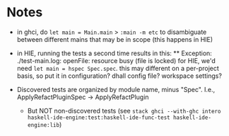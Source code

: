 # Notes

* in ghci, do `let main = Main.main` > `:main -m etc` to disambiguate between different mains that may be in scope (this happens in HIE)
* in HIE, running the tests a second time results in this: ** Exception: ./test-main.log: openFile: resource busy (file is locked)
    for HIE, we'd need `let main = hspec Spec.spec`. this may different on a per-project basis, so put it in configuration? dhall config file? workspace settings?

* Discovered tests are organized by module name, minus "Spec". I.e., ApplyRefactPluginSpec -> ApplyRefactPlugin
  * But NOT non-discovered tests (see `stack ghci --with-ghc intero haskell-ide-engine:test:haskell-ide-func-test haskell-ide-engine:lib`)
